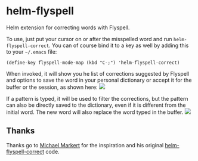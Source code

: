 helm-flyspell
=============

Helm extension for correcting words with Flyspell.

To use, just put your cursor on or after the misspelled word and run `helm-flyspell-correct`. You can of course bind it to a key as well by adding this to your `~/.emacs` file:
```
(define-key flyspell-mode-map (kbd "C-;") 'helm-flyspell-correct)
```

When invoked, it will show you he list of corrections suggested by Flyspell and options to save the word in your personal dictionary or accept it for the buffer or the session, as shown here:
![](https://github.com/pronobis/helm-flyspell/blob/master/images/screenshot1.png)

If a pattern is typed, it will be used to filter the corrections, but the pattern can also be directly saved to the dictionary, even if it is different from the initial word. The new word will also replace the word typed in the buffer.
![](https://github.com/pronobis/helm-flyspell/blob/master/images/screenshot2.png)


Thanks
------

Thanks go to [Michael Markert](https://github.com/cofi) for the inspiration and his original [helm-flyspell-correct](https://gist.github.com/cofi/3013327) code.
